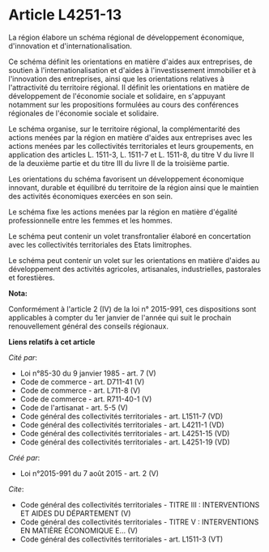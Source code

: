 # Article L4251-13

La région élabore un schéma régional de développement économique, d'innovation et d'internationalisation. 

Ce schéma définit les orientations en matière d'aides aux entreprises, de soutien à l'internationalisation et d'aides à
l'investissement immobilier et à l'innovation des entreprises, ainsi que les orientations relatives à l'attractivité du
territoire régional. Il définit les orientations en matière de développement de l'économie sociale et solidaire, en
s'appuyant notamment sur les propositions formulées au cours des conférences régionales de l'économie sociale et solidaire. 

Le schéma organise, sur le territoire régional, la complémentarité des actions menées par la région en matière d'aides aux
entreprises avec les actions menées par les collectivités territoriales et leurs groupements, en application des articles L.
1511-3, L. 1511-7 et L. 1511-8, du titre V du livre II de la deuxième partie et du titre III du livre II de la troisième
partie. 

Les orientations du schéma favorisent un développement économique innovant, durable et équilibré du territoire de la région
ainsi que le maintien des activités économiques exercées en son sein. 

Le schéma fixe les actions menées par la région en matière d'égalité professionnelle entre les femmes et les hommes. 

Le schéma peut contenir un volet transfrontalier élaboré en concertation avec les collectivités territoriales des Etats
limitrophes. 

Le schéma peut contenir un volet sur les orientations en matière d'aides au développement des activités agricoles,
artisanales, industrielles, pastorales et forestières.

**Nota:**

Conformément à l'article 2 (IV) de la loi n° 2015-991, ces dispositions sont applicables à compter du 1er janvier de l'année
qui suit le prochain renouvellement général des conseils régionaux.

**Liens relatifs à cet article**

_Cité par_:

  - Loi n°85-30 du 9 janvier 1985 - art. 7 (V)
  - Code de commerce - art. D711-41 (V)
  - Code de commerce - art. L711-8 (V)
  - Code de commerce - art. R711-40-1 (V)
  - Code de l'artisanat - art. 5-5 (V)
  - Code général des collectivités territoriales - art. L1511-7 (VD)
  - Code général des collectivités territoriales - art. L4211-1 (VD)
  - Code général des collectivités territoriales - art. L4251-15 (VD)
  - Code général des collectivités territoriales - art. L4251-19 (VD)

_Créé par_:

  - Loi n°2015-991 du 7 août 2015 - art. 2 (V)

_Cite_:

  - Code général des collectivités territoriales -  TITRE III : INTERVENTIONS ET AIDES DU DÉPARTEMENT (V)
  - Code général des collectivités territoriales -  TITRE V : INTERVENTIONS EN MATIÈRE ÉCONOMIQUE E... (V)
  - Code général des collectivités territoriales - art. L1511-3 (VT)
